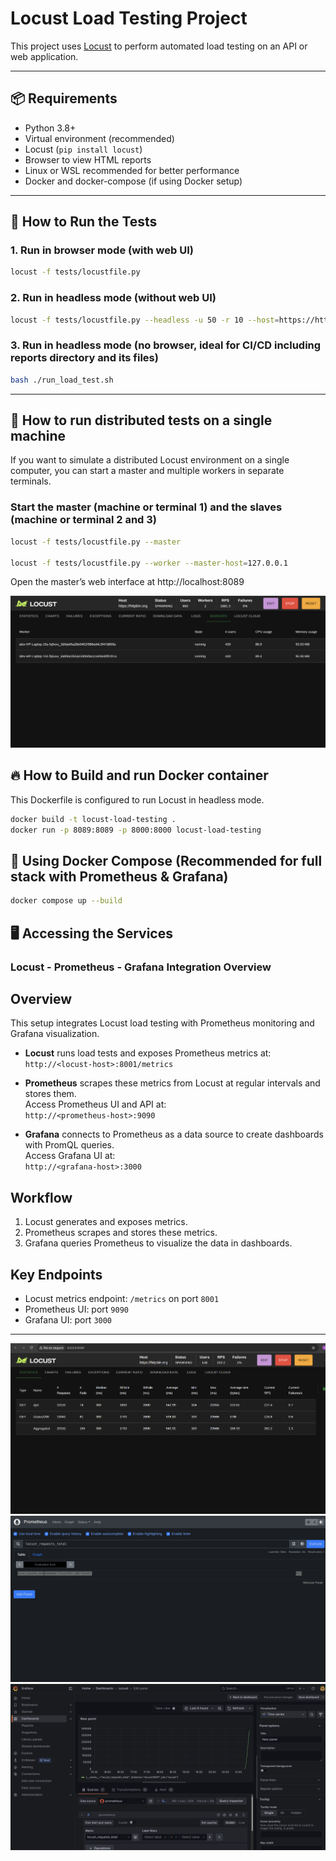 #  Locust Load Testing Project

This project uses [Locust](https://locust.io/) to perform automated load testing on an API or web application.

---

## 📦 Requirements

- Python 3.8+
- Virtual environment (recommended)
- Locust (`pip install locust`)
- Browser to view HTML reports
- Linux or WSL recommended for better performance
- Docker and docker-compose (if using Docker setup)
---

## 🚀 How to Run the Tests


### 1. Run in **browser** mode (with web UI)

```bash
locust -f tests/locustfile.py 

```
### 2. Run in **headless** mode (without web UI)

```bash
locust -f tests/locustfile.py --headless -u 50 -r 10 --host=https://httpbin.org -t 2m
```
### 3. Run in **headless** mode (no browser, ideal for CI/CD including reports directory and its files)

```bash
bash ./run_load_test.sh

```
---

## 🎯 How to run distributed tests on a single machine

If you want to simulate a distributed Locust environment on a single computer, you can start a master and multiple workers in separate terminals.

### Start the master (machine or terminal 1) and the slaves (machine or terminal 2 and 3)

```bash
locust -f tests/locustfile.py --master

locust -f tests/locustfile.py --worker --master-host=127.0.0.1

```
Open the master’s web interface at http://localhost:8089



![Image](images/workers.png)


## 🔥 How to Build and run Docker container
 This Dockerfile is configured to run Locust in headless mode.

```bash
docker build -t locust-load-testing .
docker run -p 8089:8089 -p 8000:8000 locust-load-testing
```

## 🐳 Using Docker Compose (Recommended for full stack with Prometheus & Grafana)

```bash
docker compose up --build

```
## 🖥️ Accessing the Services 
### Locust - Prometheus - Grafana Integration Overview

## Overview

This setup integrates Locust load testing with Prometheus monitoring and Grafana visualization.

- **Locust** runs load tests and exposes Prometheus metrics at:  
  `http://<locust-host>:8001/metrics`

- **Prometheus** scrapes these metrics from Locust at regular intervals and stores them.  
  Access Prometheus UI and API at:  
  `http://<prometheus-host>:9090`

- **Grafana** connects to Prometheus as a data source to create dashboards with PromQL queries.  
  Access Grafana UI at:  
  `http://<grafana-host>:3000`

## Workflow

1. Locust generates and exposes metrics.
2. Prometheus scrapes and stores these metrics.
3. Grafana queries Prometheus to visualize the data in dashboards.

## Key Endpoints

- Locust metrics endpoint: `/metrics` on port `8001`  
- Prometheus UI: port `9090`  
- Grafana UI: port `3000`

---

![Locust](images/Locust.png)
![Prometheus](images/prometheus.png)
![Grafana](images/grafana.png)

